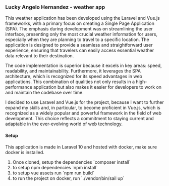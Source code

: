 <h3>Lucky Angelo Hernandez - weather app</h3>

<p>
This weather application has been developed using the Laravel and Vue.js frameworks, with a primary focus on creating a Single Page Application (SPA). The emphasis during development was on streamlining the user interface, presenting only the most crucial weather information for users, especially when they are planning to travel to a specific location. The application is designed to provide a seamless and straightforward user experience, ensuring that travelers can easily access essential weather data relevant to their destination.
</p>
<p>
The code implementation is superior because it excels in key areas: speed, readability, and maintainability. Furthermore, it leverages the SPA architecture, which is recognized for its speed advantages in web applications. This combination of qualities not only results in a high-performance application but also makes it easier for developers to work on and maintain the codebase over time.
</p>
<p>
I decided to use Laravel and Vue.js for the project, because I want to further expand my skills and, in particular, to become proficient in Vue.js, which is recognized as a widely popular and powerful framework in the field of web development. This choice reflects a commitment to staying current and adaptable in the ever-evolving world of web technology.
</p>
<h4>
    Setup
</h4>
<p>
    This application is made in Laravel 10 and hosted with docker, make sure docker is installed.
</p>
<ol>
    <li>Once cloned, setup the dependencies `composer install`</li>
    <li>to setup npm dependencies `npm install`</li>
    <li>to setup vue assets run `npm run build`</li>
    <li>to run the project on docker, run `./vendor/bin/sail up`</li>
</ol>
